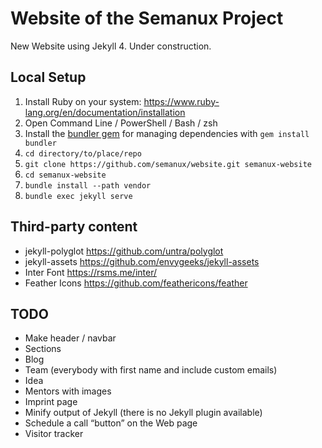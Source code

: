 # Website of the Semanux Project

New Website using Jekyll 4. Under construction.

## Local Setup

1. Install Ruby on your system: <https://www.ruby-lang.org/en/documentation/installation>
2. Open Command Line / PowerShell / Bash / zsh
3. Install the [bundler gem](https://bundler.io) for managing dependencies with `gem install bundler`
4. `cd directory/to/place/repo`
5. `git clone https://github.com/semanux/website.git semanux-website`
6. `cd semanux-website`
7. `bundle install --path vendor`
8. `bundle exec jekyll serve`

## Third-party content
- jekyll-polyglot <https://github.com/untra/polyglot>
- jekyll-assets <https://github.com/envygeeks/jekyll-assets>
- Inter Font <https://rsms.me/inter/>
- Feather Icons <https://github.com/feathericons/feather>

## TODO
- Make header / navbar
- Sections
 - Blog
 - Team (everybody with first name and include custom emails)
 - Idea
 - Mentors with images
- Imprint page
- Minify output of Jekyll (there is no Jekyll plugin available)
- Schedule a call “button” on the Web page
- Visitor tracker